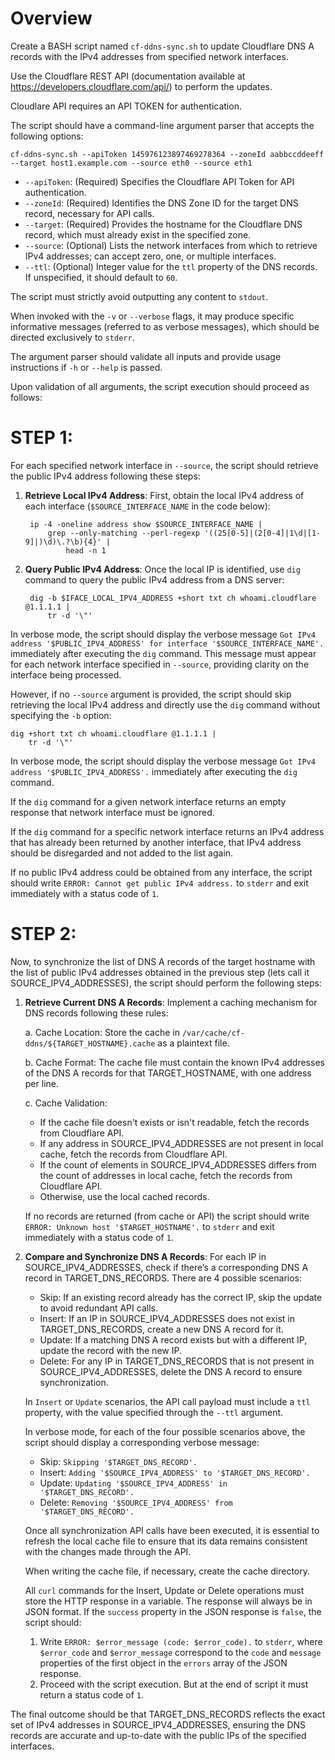# Overview

Create a BASH script named `cf-ddns-sync.sh` to update Cloudflare DNS A records with the IPv4 addresses from specified network interfaces.

Use the Cloudflare REST API (documentation available at https://developers.cloudflare.com/api/) to perform the updates.

Cloudlare API requires an API TOKEN for authentication.



The script should have a command-line argument parser that accepts the following options:

    cf-ddns-sync.sh --apiToken 145976123897469278364 --zoneId aabbccddeeff --target host1.example.com --source eth0 --source eth1

- `--apiToken`: (Required) Specifies the Cloudflare API Token for API authentication.
- `--zoneId`: (Required) Identifies the DNS Zone ID for the target DNS record, necessary for API calls.
- `--target`: (Required) Provides the hostname for the Cloudflare DNS record, which must already exist in the specified zone.
- `--source`: (Optional) Lists the network interfaces from which to retrieve IPv4 addresses; can accept zero, one, or multiple interfaces.
- `--ttl`: (Optional) Integer value for the `ttl` property of the DNS records.  If unspecified, it should default to `60`.

The script must strictly avoid outputting any content to `stdout`.

When invoked with the `-v` or `--verbose` flags, it may produce specific informative messages (referred to as verbose messages), which should be directed exclusively to `stderr`.

The argument parser should validate all inputs and provide usage instructions if `-h` or `--help` is passed.

Upon validation of all arguments, the script execution should proceed as follows:



# STEP 1:

For each specified network interface in `--source`, the script should retrieve the public IPv4 address following these steps:

1. **Retrieve Local IPv4 Address**: First, obtain the local IPv4 address of each interface (`$SOURCE_INTERFACE_NAME` in the code below):

        ip -4 -oneline address show $SOURCE_INTERFACE_NAME |
            grep --only-matching --perl-regexp '((25[0-5]|(2[0-4]|1\d|[1-9]|)\d)\.?\b){4}' |
                head -n 1

2. **Query Public IPv4 Address**: Once the local IP is identified, use `dig` command to query the public IPv4 address from a DNS server:

        dig -b $IFACE_LOCAL_IPV4_ADDRESS +short txt ch whoami.cloudflare @1.1.1.1 |
            tr -d '\"'

In verbose mode, the script should display the verbose message `Got IPv4 address '$PUBLIC_IPV4_ADDRESS' for interface '$SOURCE_INTERFACE_NAME'.` immediately after executing the `dig` command. This message must appear for each network interface specified in `--source`, providing clarity on the interface being processed.



However, if no `--source` argument is provided, the script should skip retrieving the local IPv4 address and directly use the `dig` command without specifying the `-b` option:

    dig +short txt ch whoami.cloudflare @1.1.1.1 |
        tr -d '\"'

In verbose mode, the script should display the verbose message `Got IPv4 address '$PUBLIC_IPV4_ADDRESS'.` immediately after executing the `dig` command.



If the `dig` command for a given network interface returns an empty response that network interface must be ignored.

If the `dig` command for a specific network interface returns an IPv4 address that has already been returned by another interface, that IPv4 address should be disregarded and not added to the list again.

If no public IPv4 address could be obtained from any interface, the script should write `ERROR: Cannot get public IPv4 address.` to `stderr` and exit immediately with a status code of `1`.



# STEP 2:

Now, to synchronize the list of DNS A records of the target hostname with the list of public IPv4 addresses obtained in the previous step (lets call it SOURCE_IPV4_ADDRESSES), the script should perform the following steps:

1. **Retrieve Current DNS A Records**: Implement a caching mechanism for DNS records following these rules:

   a. Cache Location: Store the cache in `/var/cache/cf-ddns/${TARGET_HOSTNAME}.cache` as a plaintext file.

   b. Cache Format: The cache file must contain the known IPv4 addresses of the DNS A records for that TARGET_HOSTNAME, with one address per line.

   c. Cache Validation:
      - If the cache file doesn't exists or isn't readable, fetch the records from Cloudflare API.
      - If any address in SOURCE_IPV4_ADDRESSES are not present in local cache, fetch the records from Cloudflare API.
      - If the count of elements in SOURCE_IPV4_ADDRESSES differs from the count of addresses in local cache, fetch the records from Cloudflare API.
      - Otherwise, use the local cached records.

   If no records are returned (from cache or API) the script should write `ERROR: Unknown host '$TARGET_HOSTNAME'.` to `stderr` and exit immediately with a status code of `1`.

2. **Compare and Synchronize DNS A Records**: For each IP in SOURCE_IPV4_ADDRESSES, check if there’s a corresponding DNS A record in TARGET_DNS_RECORDS. There are 4 possible scenarios:
    - Skip: If an existing record already has the correct IP, skip the update to avoid redundant API calls.
    - Insert: If an IP in SOURCE_IPV4_ADDRESSES does not exist in TARGET_DNS_RECORDS, create a new DNS A record for it.
    - Update: If a matching DNS A record exists but with a different IP, update the record with the new IP.
    - Delete: For any IP in TARGET_DNS_RECORDS that is not present in SOURCE_IPV4_ADDRESSES, delete the DNS A record to ensure synchronization.

    In `Insert` or `Update` scenarios, the API call payload must include a `ttl` property, with the value specified through the `--ttl` argument.

    In verbose mode, for each of the four possible scenarios above, the script should display a corresponding verbose message:

    - Skip: `Skipping '$TARGET_DNS_RECORD'.`
    - Insert: `Adding '$SOURCE_IPV4_ADDRESS' to '$TARGET_DNS_RECORD'.`
    - Update: `Updating '$SOURCE_IPV4_ADDRESS' in '$TARGET_DNS_RECORD'.`
    - Delete: `Removing '$SOURCE_IPV4_ADDRESS' from '$TARGET_DNS_RECORD'.`

    Once all synchronization API calls have been executed, it is essential to refresh the local cache file to ensure that its data remains consistent with the changes made through the API.
    
    When writing the cache file, if necessary, create the cache directory.

    All `curl` commands for the Insert, Update or Delete operations must store the HTTP response in a variable. The response will always be in JSON format. If the `success` property in the JSON response is `false`, the script should:
    1. Write `ERROR: $error_message (code: $error_code).` to `stderr`, where `$error_code` and `$error_message` correspond to the `code` and `message` properties of the first object in the `errors` array of the JSON response.
    2. Proceed with the script execution. But at the end of script it must return a status code of `1`.



The final outcome should be that TARGET_DNS_RECORDS reflects the exact set of IPv4 addresses in SOURCE_IPV4_ADDRESSES, ensuring the DNS records are accurate and up-to-date with the public IPs of the specified interfaces.
